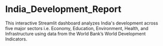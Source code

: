 # India_Development_Report
This interactive Streamlit dashboard analyzes India's development across five major sectors i.e. Economy, Education, Environment, Health, and Infrastructure using data from the World Bank’s World Development Indicators.
